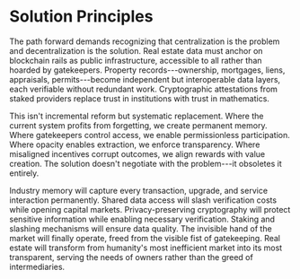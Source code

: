 # Solution Principles

The path forward demands recognizing that centralization is the problem
and decentralization is the solution. Real estate data must anchor on
blockchain rails as public infrastructure, accessible to all rather than
hoarded by gatekeepers. Property records---ownership, mortgages, liens,
appraisals, permits---become independent but interoperable data layers,
each verifiable without redundant work. Cryptographic attestations from
staked providers replace trust in institutions with trust in
mathematics.

This isn't incremental reform but systematic replacement. Where the
current system profits from forgetting, we create permanent memory.
Where gatekeepers control access, we enable permissionless
participation. Where opacity enables extraction, we enforce
transparency. Where misaligned incentives corrupt outcomes, we align
rewards with value creation. The solution doesn't negotiate with the
problem---it obsoletes it entirely.

Industry memory will capture every transaction, upgrade, and service
interaction permanently. Shared data access will slash verification
costs while opening capital markets. Privacy-preserving cryptography
will protect sensitive information while enabling necessary
verification. Staking and slashing mechanisms will ensure data quality.
The invisible hand of the market will finally operate, freed from the
visible fist of gatekeeping. Real estate will transform from humanity's
most inefficient market into its most transparent, serving the needs of
owners rather than the greed of intermediaries.
